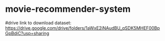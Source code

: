 # movie-recommender-system
#drive link to download dataset: https://drive.google.com/drive/folders/1aWxE2iNAudBU_qSDK5MHEF00BpGpBdiC?usp=sharing
